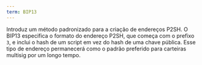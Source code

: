 ```yaml
---
term: BIP13
---
```


Introduz um método padronizado para a criação de endereços P2SH. O BIP13 especifica o formato do endereço P2SH, que começa com o prefixo `3`, e inclui o hash de um script em vez do hash de uma chave pública. Esse tipo de endereço permanecerá como o padrão preferido para carteiras multisig por um longo tempo.